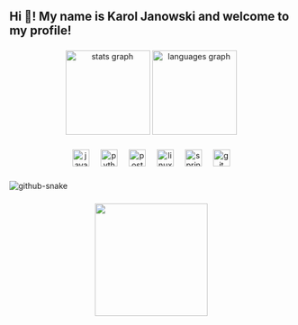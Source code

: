 <h2 align="left">Hi 👋! My name is Karol Janowski and welcome to my profile! </h2>

###

<div align="center">
  <img src="https://github-readme-stats.vercel.app/api?username=Karol-Janowski&hide_title=false&hide_rank=false&show_icons=true&include_all_commits=true&count_private=true&disable_animations=false&theme=dracula&locale=en&hide_border=false" height="150" alt="stats graph"  />
  <img src="https://github-readme-stats.vercel.app/api/top-langs?username=Karol-Janowski&locale=en&hide_title=false&layout=compact&card_width=320&langs_count=5&theme=dracula&hide_border=false" height="150" alt="languages graph"  />
</div>

###

<div align="center">
  <img src="https://cdn.jsdelivr.net/gh/devicons/devicon/icons/java/java-original.svg" height="30" alt="java logo"  />
  <img width="12" />
  <img src="https://cdn.jsdelivr.net/gh/devicons/devicon/icons/python/python-original.svg" height="30" alt="python logo"  />
  <img width="12" />
  <img src="https://cdn.jsdelivr.net/gh/devicons/devicon/icons/postgresql/postgresql-original.svg" height="30" alt="postgresql logo"  />
  <img width="12" />
  <img src="https://cdn.jsdelivr.net/gh/devicons/devicon/icons/linux/linux-original.svg" height="30" alt="linux logo"  />
  <img width="12" />
  <img src="https://cdn.jsdelivr.net/gh/devicons/devicon/icons/spring/spring-original.svg" height="30" alt="spring logo"  />
  <img width="12" />
  <img src="https://cdn.jsdelivr.net/gh/devicons/devicon/icons/git/git-original.svg" height="30" alt="git logo"  />
</div>

###

<picture>
  <source media="(prefers-color-scheme: dark)" srcset="https://raw.githubusercontent.com/Karol-Janowski/Karol-Janowski/output/github-snake-dark.svg" />
  <source media="(prefers-color-scheme: light)" srcset="https://raw.githubusercontent.com/Karol-Janowski/Karol-Janowski/output/github-snake.svg" />
  <img alt="github-snake" src="https://raw.githubusercontent.com/tobiasmeyhoefer/tobiasmeyhoefer/output/github-snake.svg" />
</picture>

###

<div align="center">
  <img height="200" src="https://s3.getstickerpack.com/storage/uploads/sticker-pack/reaction-6/sticker_6.gif?d11f25b178c7f54c84415487164e2cd9"  />
</div>

###
